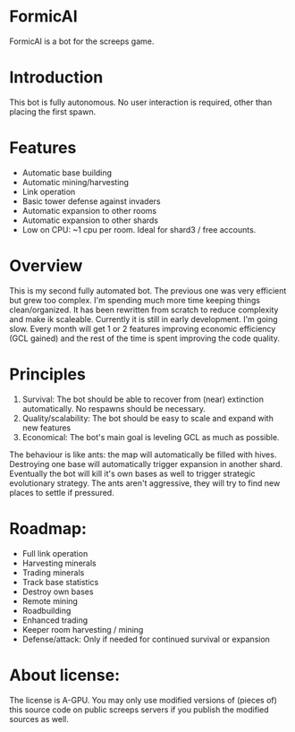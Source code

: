 # FormicAI
FormicAI is a bot for the screeps game.

# Introduction
This bot is fully autonomous. No user interaction is required, other than placing the first spawn.

# Features
* Automatic base building
* Automatic mining/harvesting
* Link operation
* Basic tower defense against invaders
* Automatic expansion to other rooms
* Automatic expansion to other shards
* Low on CPU: ~1 cpu per room. Ideal for shard3 / free accounts.

# Overview
This is my second fully automated bot. The previous one was very efficient but grew too complex. I'm spending much more time keeping things clean/organized. It has been rewritten from scratch to reduce complexity and make ik scaleable. Currently it is still
in early development. I'm going slow. Every month will get 1 or 2 features improving economic efficiency (GCL gained) and the rest of the 
time is spent improving the code quality.

# Principles
1. Survival: The bot should be able to recover from (near) extinction automatically. No respawns should be necessary.
2. Quality/scalability: The bot should be easy to scale and expand with new features
3. Economical: The bot's main goal is leveling GCL as much as possible.

The behaviour is like ants: the map will automatically be filled with hives. Destroying one base will automatically trigger expansion in another shard.
Eventually the bot will kill it's own bases as well to trigger strategic evolutionary strategy.
The ants aren't aggressive, they will try to find new places to settle if pressured.

# Roadmap:
* Full link operation
* Harvesting minerals
* Trading minerals
* Track base statistics
* Destroy own bases
* Remote mining
* Roadbuilding
* Enhanced trading
* Keeper room harvesting / mining
* Defense/attack: Only if needed for continued survival or expansion

# About license:
The license is A-GPU. You may only use modified versions of (pieces of) this source code on public screeps servers if you publish the modified sources as well.
